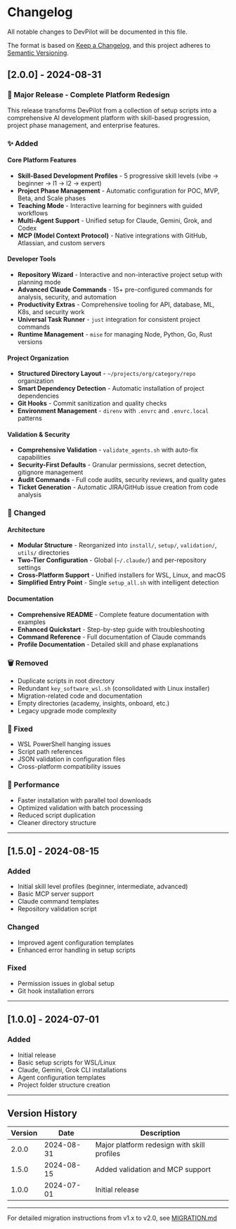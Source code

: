 # Changelog

All notable changes to DevPilot will be documented in this file.

The format is based on [Keep a Changelog](https://keepachangelog.com/en/1.0.0/),
and this project adheres to [Semantic Versioning](https://semver.org/spec/v2.0.0.html).

## [2.0.0] - 2024-08-31

### 🎉 Major Release - Complete Platform Redesign

This release transforms DevPilot from a collection of setup scripts into a comprehensive AI development platform with skill-based progression, project phase management, and enterprise features.

### ✨ Added

#### Core Platform Features
- **Skill-Based Development Profiles** - 5 progressive skill levels (vibe → beginner → l1 → l2 → expert)
- **Project Phase Management** - Automatic configuration for POC, MVP, Beta, and Scale phases
- **Teaching Mode** - Interactive learning for beginners with guided workflows
- **Multi-Agent Support** - Unified setup for Claude, Gemini, Grok, and Codex
- **MCP (Model Context Protocol)** - Native integrations with GitHub, Atlassian, and custom servers

#### Developer Tools
- **Repository Wizard** - Interactive and non-interactive project setup with planning mode
- **Advanced Claude Commands** - 15+ pre-configured commands for analysis, security, and automation
- **Productivity Extras** - Comprehensive tooling for API, database, ML, K8s, and security work
- **Universal Task Runner** - `just` integration for consistent project commands
- **Runtime Management** - `mise` for managing Node, Python, Go, Rust versions

#### Project Organization
- **Structured Directory Layout** - `~/projects/org/category/repo` organization
- **Smart Dependency Detection** - Automatic installation of project dependencies
- **Git Hooks** - Commit sanitization and quality checks
- **Environment Management** - `direnv` with `.envrc` and `.envrc.local` patterns

#### Validation & Security
- **Comprehensive Validation** - `validate_agents.sh` with auto-fix capabilities
- **Security-First Defaults** - Granular permissions, secret detection, gitignore management
- **Audit Commands** - Full code audits, security reviews, and quality gates
- **Ticket Generation** - Automatic JIRA/GitHub issue creation from code analysis

### 🔄 Changed

#### Architecture
- **Modular Structure** - Reorganized into `install/`, `setup/`, `validation/`, `utils/` directories
- **Two-Tier Configuration** - Global (`~/.claude/`) and per-repository settings
- **Cross-Platform Support** - Unified installers for WSL, Linux, and macOS
- **Simplified Entry Point** - Single `setup_all.sh` with intelligent detection

#### Documentation
- **Comprehensive README** - Complete feature documentation with examples
- **Enhanced Quickstart** - Step-by-step guide with troubleshooting
- **Command Reference** - Full documentation of Claude commands
- **Profile Documentation** - Detailed skill and phase explanations

### 🗑️ Removed
- Duplicate scripts in root directory
- Redundant `key_software_wsl.sh` (consolidated with Linux installer)
- Migration-related code and documentation
- Empty directories (academy, insights, onboard, etc.)
- Legacy upgrade mode complexity

### 🔧 Fixed
- WSL PowerShell hanging issues
- Script path references
- JSON validation in configuration files
- Cross-platform compatibility issues

### 🚀 Performance
- Faster installation with parallel tool downloads
- Optimized validation with batch processing
- Reduced script duplication
- Cleaner directory structure

---

## [1.5.0] - 2024-08-15

### Added
- Initial skill level profiles (beginner, intermediate, advanced)
- Basic MCP server support
- Claude command templates
- Repository validation script

### Changed
- Improved agent configuration templates
- Enhanced error handling in setup scripts

### Fixed
- Permission issues in global setup
- Git hook installation errors

---

## [1.0.0] - 2024-07-01

### Added
- Initial release
- Basic setup scripts for WSL/Linux
- Claude, Gemini, Grok CLI installations
- Agent configuration templates
- Project folder structure creation

---

## Version History

| Version | Date | Description |
|---------|------|-------------|
| 2.0.0 | 2024-08-31 | Major platform redesign with skill profiles |
| 1.5.0 | 2024-08-15 | Added validation and MCP support |
| 1.0.0 | 2024-07-01 | Initial release |

---

For detailed migration instructions from v1.x to v2.0, see [MIGRATION.md](docs/MIGRATION.md)

